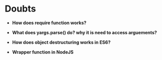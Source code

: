 
# Doubts

* **How does require function works?**

* **What does yargs.parse() do? why it is need to access arguements?**

* **How does object destructuring works in ES6?**

* **Wrapper function in NodeJS**
